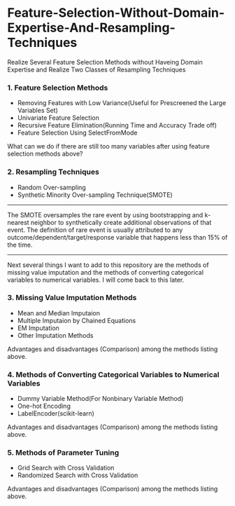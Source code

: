 # Feature-Selection-Without-Domain-Expertise-And-Resampling-Techniques
Realize Several Feature Selection Methods without Haveing Domain Expertise and Realize Two Classes of Resampling Techniques

### 1. Feature Selection Methods

* Removing Features with Low Variance(Useful for Prescreened the Large Variables Set)    
* Univariate Feature Selection
* Recursive Feature Elimination(Running Time and Accuracy Trade off)   
* Feature Selection Using SelectFromMode

What can we do if there are still too many variables after using feature selection methods above?

### 2. Resampling Techniques
* Random Over-sampling
* Synthetic Minority Over-sampling Technique(SMOTE)

***
The SMOTE oversamples the rare event by using bootstrapping and k-nearest neighbor to synthetically create additional observations of that event. The definition of rare event is usually attributed to any outcome/dependent/target/response variable that happens less than 15% of the time. 
***

Next several things I want to add to this repository are the methods of missing value imputation and the methods of converting categorical variables to numerical variables. I will come back to this later.

### 3. Missing Value Imputation Methods
* Mean and Median Imputaion
* Multiple Imputaion by Chained Equations
* EM Imputation
* Other Imputation Methods

Advantages and disadvantages (Comparison) among the methods listing above.

### 4. Methods of Converting Categorical Variables to Numerical Variables
* Dummy Variable Method(For Nonbinary Variable Method)
* One-hot Encoding
* LabelEncoder(scikit-learn)

Advantages and disadvantages (Comparison) among the methods listing above.

### 5. Methods of Parameter Tuning
* Grid Search with Cross Validation
* Randomized Search with Cross Validation

Advantages and disadvantages (Comparison) among the methods listing above.

